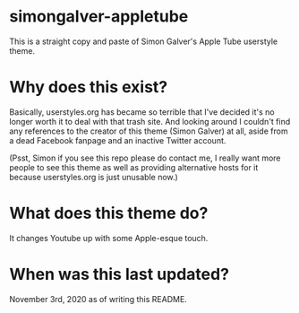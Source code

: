# simongalver-appletube
This is a straight copy and paste of Simon Galver's Apple Tube userstyle theme.


# Why does this exist?
Basically, userstyles.org has became so terrible that I've decided it's no longer worth it to deal with that trash site.
And looking around I couldn't find any references to the creator of this theme (Simon Galver) at all, aside from a dead Facebook fanpage and an inactive Twitter account.

(Psst, Simon if you see this repo please do contact me, I really want more people to see this theme as well as providing alternative hosts for it because userstyles.org is just unusable now.)

# What does this theme do?
It changes Youtube up with some Apple-esque touch.

# When was this last updated?
November 3rd, 2020 as of writing this README.
